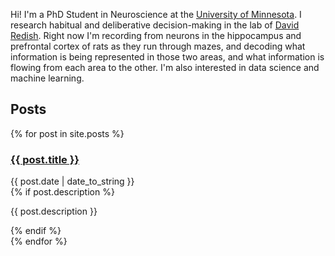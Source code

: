 Hi! I'm a PhD Student in Neuroscience at the 
[University of Minnesota](https://twin-cities.umn.edu/).
I research habitual and deliberative decision-making in the lab of 
[David Redish](http://redishlab.neuroscience.umn.edu/).
Right now I'm recording from neurons in the hippocampus and prefrontal cortex 
of rats as they run through mazes, and decoding what information is being 
represented in those two areas, and what information is flowing from each 
area to the other.
I'm also interested in data science and machine learning.

## Posts

{% for post in site.posts %}
  <h3> <a href="{{ post.url }}" title="{{ post.title }}">{{ post.title }}</a> </h3>
  <span>{{ post.date | date_to_string }}</span> <br />
  {% if post.description %}
    <p> {{ post.description }} </p>
  {% endif %}
  <br />
{% endfor %}
